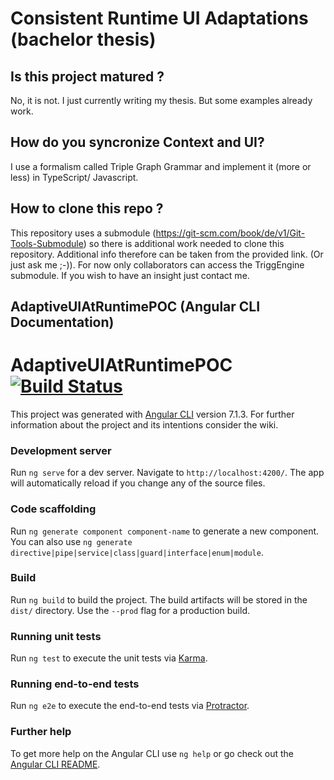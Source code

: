 # Consistent Runtime UI Adaptations (bachelor thesis)
## Is this project matured ?
No, it is not. I just currently writing my thesis. But some examples already work.
## How do you syncronize Context and UI?
I use a formalism called Triple Graph Grammar and implement it (more or less) in TypeScript/ Javascript.
## How to clone this repo ?
This repository uses a submodule (https://git-scm.com/book/de/v1/Git-Tools-Submodule) so there is additional work needed to clone this repository. Additional info therefore can be taken from the provided link. (Or just ask me ;-)).
For now only collaborators can access the TriggEngine submodule. If you wish to have an insight just contact me.
## AdaptiveUIAtRuntimePOC (Angular CLI Documentation)

# AdaptiveUIAtRuntimePOC [![Build Status](https://travis-ci.org/caiusno1/M-RS-SAUI-Prototype.svg?branch=master)](https://travis-ci.org/caiusno1/M-RS-SAUI-Prototype)
This project was generated with [Angular CLI](https://github.com/angular/angular-cli) version 7.1.3. For further information about the project and its intentions consider the wiki.

### Development server

Run `ng serve` for a dev server. Navigate to `http://localhost:4200/`. The app will automatically reload if you change any of the source files.

### Code scaffolding

Run `ng generate component component-name` to generate a new component. You can also use `ng generate directive|pipe|service|class|guard|interface|enum|module`.

### Build

Run `ng build` to build the project. The build artifacts will be stored in the `dist/` directory. Use the `--prod` flag for a production build.

### Running unit tests

Run `ng test` to execute the unit tests via [Karma](https://karma-runner.github.io).

### Running end-to-end tests

Run `ng e2e` to execute the end-to-end tests via [Protractor](http://www.protractortest.org/).

### Further help

To get more help on the Angular CLI use `ng help` or go check out the [Angular CLI README](https://github.com/angular/angular-cli/blob/master/README.md).


